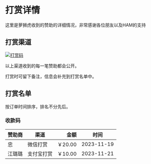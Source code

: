 # 打赏详情

这里是萝狮虎收到的赞助的详细情况，非常感谢各位朋友以及HAM的支持

## 打赏渠道

[![打赏码](https://github.com/wu58430/uv-k5-firmware-chinese/blob/main/payment/show.png)](https://github.com/wu58430/uv-k5-firmware-chinese/blob/main/payment/payment-codes.md)

以上渠道收到的每一笔赞助都会公开。

打赏时可留下备注，信息会补充到打赏名单中。

## 打赏名单

按订单时间排序，排名不分先后。

### 收款码

| 赞助商                                 | 渠道    |      金额 | 时间         |
|-------------------------------------|-------|--------:|------------|
| 忠   | 微信打赏  |  ￥20.00 | 2023-11-19 |
| 江璐璐   | 支付宝打赏  |  ￥10.00 | 2023-11-21 |


